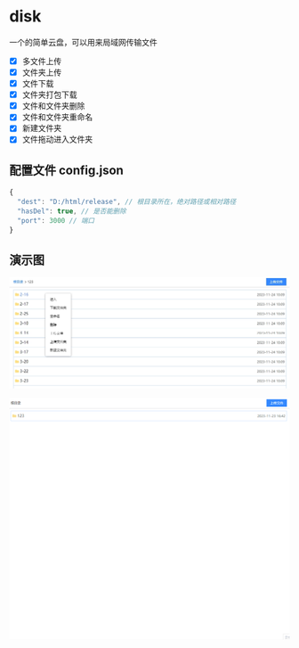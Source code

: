 # disk

一个的简单云盘，可以用来局域网传输文件

- [x] 多文件上传
- [x] 文件夹上传
- [x] 文件下载
- [x] 文件夹打包下载
- [x] 文件和文件夹删除
- [x] 文件和文件夹重命名
- [x] 新建文件夹
- [x] 文件拖动进入文件夹

## 配置文件 config.json

```js
{
  "dest": "D:/html/release", // 根目录所在，绝对路径或相对路径
  "hasDel": true, // 是否能删除
  "port": 3000 // 端口
}
```

## 演示图

![演示图](https://raw.githubusercontent.com/JaxBBLL/disk/master/public/1.png "演示图")

![演示图](https://raw.githubusercontent.com/JaxBBLL/disk/master/public/demo.gif "演示图")
